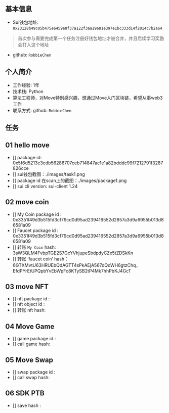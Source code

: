 ## 基本信息
- Sui钱包地址: `0x23128b49c05b475e6459e8f37a122f3aa19681e397e1bc333d14f2014c7b2a64`
> 首次参与需要完成第一个任务注册好钱包地址才被合并，并且后续学习奖励会打入这个地址
- github: `RobbieChen`

## 个人简介
- 工作经验: 1年
- 技术栈: Python
- 算法工程师，对Move特别感兴趣，想通过Move入门区块链，希望从事web3工作
- 联系方式: github: `RobbieChen`

## 任务

##   01 hello move  
- [] package id: 0x5f6d5213c3cdb56286707ceb714847ac1e1a82bdddc99f7212791f3287826cce
- [] sui钱包截图：./images/task1.png
- [] package id 在scan上的截图：./images/package1.png
- [] sui cli version: sui-client 1.24 

##   02 move coin
- [] My Coin package id : 0x3351f49d3b515fd3cf79cd0d95ad239416552d2857a3d9a6955b013d86581a09
- [] Faucet package id : 0x3351f49d3b515fd3cf79cd0d95ad239416552d2857a3d9a6955b013d86581a09
- [] 转账 `My Coin` hash: 3sW3QLM4FvbpTGE2S7GcYVhjupeSbdpdyCZx5tZDSkKn
- [] 转账 ‘faucet coin’ hash：6GTXMvtU63HRUEbQdAGTT4sPkAEjA567dQoWH6gtzChq， EfdPYrEtUPQpbYvEbWpFc8KTySB2tP4Mk7hhPbKJ4GcT

##   03 move NFT
- [] nft package id :
- [] nft object id : 
- [] 转账 nft  hash:

##   04 Move Game
- [] game package id :
- [] call game hash:

##   05 Move Swap
- [] swap package id :
- [] call swap hash:

##   06 SDK PTB
- [] save hash :
